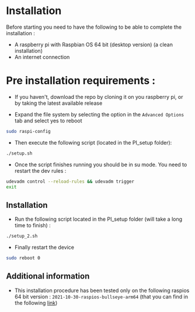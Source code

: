# Installation

Before starting you need to have the following to be able to complete the installation : 

- A raspberry pi with Raspbian OS 64 bit (desktop version) (a clean installation)
- An internet connection

# Pre installation requirements : 

- If you haven't, download the repo by cloning it on you raspberry pi, or by taking the latest available release 

- Expand the file system by selecting the option in the `Advanced Options` tab and select yes to reboot

```bash
sudo raspi-config
```

- Then execute the following script (located in the PI_setup folder): 

```bash
./setup.sh
```

- Once the script finishes running you should be in su mode. You need to restart the dev rules : 

```bash
udevadm control --reload-rules && udevadm trigger
exit
```

## Installation

- Run the following script located in the PI_setup folder (will take a long time to finish) : 

```bash
./setup_2.sh
```

- Finally restart the device

```bash
sudo reboot 0
```

## Additional information

- This installation procedure has been tested only on the following raspios 64 bit version : `2021-10-30-raspios-bullseye-arm64` (that you can find in the following [link](https://downloads.raspberrypi.org/raspios_arm64/images/raspios_arm64-2021-11-08/))